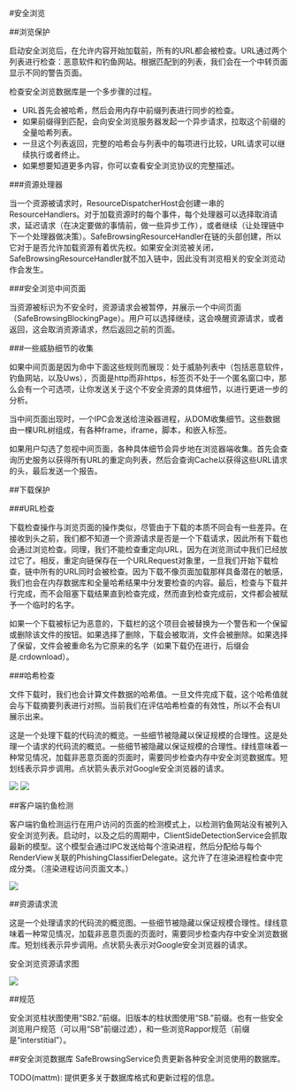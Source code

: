 #安全浏览

##浏览保护

启动安全浏览后，在允许内容开始加载前，所有的URL都会被检查。URL通过两个列表进行检查：恶意软件和钓鱼网站。根据匹配到的列表，我们会在一个中转页面显示不同的警告页面。

检查安全浏览数据库是一个多步骤的过程。
- URL首先会被哈希，然后会用内存中前缀列表进行同步的检查。
- 如果前缀得到匹配，会向安全浏览服务器发起一个异步请求，拉取这个前缀的全量哈希列表。
- 一旦这个列表返回，完整的哈希会与列表中的每项进行比较，URL请求可以继续执行或者终止。
- 如果想要知道更多内容，你可以查看安全浏览协议的完整描述。

###资源处理器

当一个资源被请求时，ResourceDispatcherHost会创建一串的ResourceHandlers。对于加载资源时的每个事件，每个处理器可以选择取消请求，延迟请求（在决定要做的事情前，做一些异步工作），或者继续（让处理链中下一个处理器做决策）。SafeBrowsingResourceHandler在链的头部创建，所以它对于是否允许加载资源有着优先权。如果安全浏览被关闭，SafeBrowsingResourceHandler就不加入链中，因此没有浏览相关的安全浏览动作会发生。

###安全浏览中间页面

当资源被标识为不安全时，资源请求会被暂停，并展示一个中间页面（SafeBrowsingBlockingPage）。用户可以选择继续，这会唤醒资源请求，或者返回，这会取消资源请求，然后返回之前的页面。


###一些威胁细节的收集

如果中间页面是因为命中下面这些规则而展现：处于威胁列表中（包括恶意软件，钓鱼网站，以及Uws），页面是http而非https，标签页不处于一个匿名窗口中，那么会有一个可选项，让你发送关于这个不安全资源的具体细节，以进行更进一步的分析。

当中间页面出现时，一个IPC会发送给渲染器进程，从DOM收集细节。这些数据由一棵URL树组成，有各种frame，iframe，脚本，和嵌入标签。

如果用户勾选了忽视中间页面，各种具体细节会异步地在浏览器端收集。首先会查询历史服务以获得所有URL的重定向列表，然后会查询Cache以获得这些URL请求的头，最后发送一个报告。

##下载保护

###URL检查

下载检查操作与浏览页面的操作类似，尽管由于下载的本质不同会有一些差异。在接收到头之前，我们都不知道一个资源请求是否是一个下载请求，因此所有下载也会通过浏览检查。同理，我们不能检查重定向URL，因为在浏览测试中我们已经放过它了。相反，重定向链保存在一个URLRequest对象里，一旦我们开始下载检查，链中所有的URL同时会被检查。因为下载不像页面加载那样具备潜在的敏感，我们也会在内存数据库和全量哈希结果中分发要检查的内容。最后，检查与下载并行完成，而不会阻塞下载结果直到检查完成，然而直到检查完成前，文件都会被赋予一个临时的名字。

如果一个下载被标记为恶意的，下载栏的这个项目会被替换为一个警告和一个保留或删除该文件的按钮。如果选择了删除，下载会被取消，文件会被删除。如果选择了保留，文件会被重命名为它原来的名字（如果下载仍在进行，后缀会是.crdownload）。


###哈希检查

文件下载时，我们也会计算文件数据的哈希值。一旦文件完成下载，这个哈希值就会与下载摘要列表进行对照。当前我们在评估哈希检查的有效性，所以不会有UI展示出来。

这是一个处理下载的代码流的概览。一些细节被隐藏以保证规模的合理性。这是处理一个请求的代码流的概览。一些细节被隐藏以保证规模的合理性。绿线意味着一种常见情况，加载非恶意页面的页面时，需要同步检查内存中安全浏览数据库。短划线表示异步调用。点状箭头表示对Google安全浏览器的请求。


![](legend.png)
![](download_protection_without_legend.png)

##客户端钓鱼检测

客户端钓鱼检测运行在用户访问的页面的检测模式上，以检测钓鱼网站没有被列入安全浏览列表。启动时，以及之后的周期中，ClientSideDetectionService会抓取最新的模型。这个模型会通过IPC发送给每个渲染进程，然后分配给与每个RenderView关联的PhishingClassifierDelegate。这允许了在渲染进程检查中完成分类。（渲染进程访问页面文本。）


![](csdservice.svg)

##资源请求流

这是一个处理请求的代码流的概览图。一些细节被隐藏以保证规模合理性。绿线意味着一种常见情况，加载非恶意页面的页面时，需要同步检查内存中安全浏览数据库。短划线表示异步调用。点状箭头表示对Google安全浏览器的请求。

安全浏览资源请求图

![](chrome_safe_browsing_wo_legend_wo_download.png)

##规范

安全浏览柱状图使用“SB2.”前缀。旧版本的柱状图使用“SB.”前缀。也有一些安全浏览用户规范（可以用“SB”前缀过滤），和一些浏览Rappor规范（前缀是“interstitial”）。

##安全浏览数据库
SafeBrowsingService负责更新各种安全浏览使用的数据库。

TODO(mattm): 提供更多关于数据库格式和更新过程的信息。